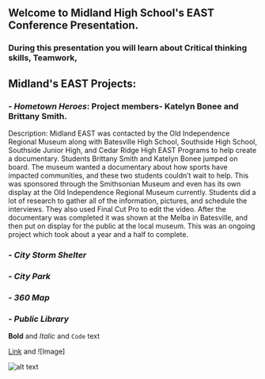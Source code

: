 
## **Welcome to Midland High School's EAST Conference Presentation.**

### During this presentation you will learn about Critical thinking skills, Teamwork, 

## Midland's EAST Projects:


### - *Hometown Heroes*: Project members- Katelyn Bonee and Brittany Smith.
Description: Midland EAST was contacted by the Old Independence Regional Museum along with Batesville High School, Southside High School, Southside Junior High, and Cedar Ridge High EAST Programs to help create a documentary. Students Brittany Smith and Katelyn Bonee jumped on board. The museum wanted a documentary about how sports have impacted communities, and these two students couldn’t wait to help. This was sponsored through the Smithsonian Museum and even has its own display at the Old Independence Regional Museum currently. Students did a lot of research to gather all of the information, pictures, and schedule the interviews. They also used Final Cut Pro to edit the video. After the documentary was completed it was shown at the Melba in Batesville, and then put on display for the public at the local museum. This was an ongoing project which took about a year and a half to complete.

### - *City Storm Shelter*


### - *City Park*


### - *360 Map*


### - *Public Library*


**Bold** and _Italic_ and `Code` text

[Link](url) and ![Image]

![alt text](https://s3.amazonaws.com/scschoolfiles/104/img_stkpic_z5tqdd_764x5000.jpg "Midland School logo")
